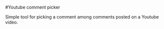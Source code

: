 #Youtube comment picker

Simple tool for picking a comment among comments posted on a Youtube video.
